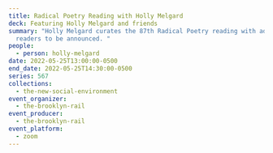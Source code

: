 ```yaml
---
title: Radical Poetry Reading with Holly Melgard
deck: Featuring Holly Melgard and friends
summary: "Holly Melgard curates the 87th Radical Poetry reading with additional
  readers to be announced. "
people:
  - person: holly-melgard
date: 2022-05-25T13:00:00-0500
end_date: 2022-05-25T14:30:00-0500
series: 567
collections:
  - the-new-social-environment
event_organizer:
  - the-brooklyn-rail
event_producer:
  - the-brooklyn-rail
event_platform:
  - zoom
---
```

